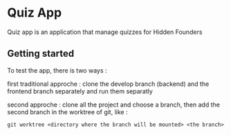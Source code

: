# Quiz App

Quiz app is an application that manage quizzes for Hidden Founders

## Getting started

To test the app, there is two ways :

first traditional approche : clone the develop branch (backend) and the frontend branch separately and run them separatly

second approche : clone all the project and choose a branch, then add the second branch in the worktree of git, like :
```
git worktree <directory where the branch will be mounted> <the branch>
```
